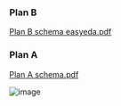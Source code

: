 ### Plan B
[Plan B schema easyeda.pdf](https://github.com/lanseAM/Linefollower/files/9938307/Plan.B.schema.easyeda.pdf)


### Plan A
[Plan A schema.pdf](https://github.com/lanseAM/Linefollower/files/12488606/Plan.A.schema.pdf)

![image](https://github.com/lanseAM/Linefollower/assets/114751410/25c59d92-0c65-4965-9724-1ad0ba0d30c0)

